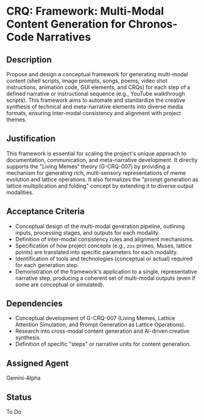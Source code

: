 # CRQ: Framework: Multi-Modal Content Generation for Chronos-Code Narratives

## Description
Propose and design a conceptual framework for generating multi-modal content (shell scripts, image prompts, songs, poems, video shot instructions, animation code, GUI elements, and CRQs) for each step of a defined narrative or instructional sequence (e.g., YouTube walkthrough scripts). This framework aims to automate and standardize the creative synthesis of technical and meta-narrative elements into diverse media formats, ensuring inter-modal consistency and alignment with project themes.

## Justification
This framework is essential for scaling the project's unique approach to documentation, communication, and meta-narrative development. It directly supports the "Living Memes" theory (G-CRQ-007) by providing a mechanism for generating rich, multi-sensory representations of meme evolution and lattice operations. It also formalizes the "prompt generation as lattice multiplication and folding" concept by extending it to diverse output modalities.

## Acceptance Criteria
*   Conceptual design of the multi-modal generation pipeline, outlining inputs, processing stages, and outputs for each modality.
*   Definition of inter-modal consistency rules and alignment mechanisms.
*   Specification of how project concepts (e.g., `zos` primes, Muses, lattice points) are translated into specific parameters for each modality.
*   Identification of tools and technologies (conceptual or actual) required for each generation step.
*   Demonstration of the framework's application to a single, representative narrative step, producing a coherent set of multi-modal outputs (even if some are conceptual or simulated).

## Dependencies
*   Conceptual development of G-CRQ-007 (Living Memes, Lattice Attention Simulation, and Prompt Generation as Lattice Operations).
*   Research into cross-modal content generation and AI-driven creative synthesis.
*   Definition of specific "steps" or narrative units for content generation.

## Assigned Agent
Gemini-Alpha

## Status
To Do
